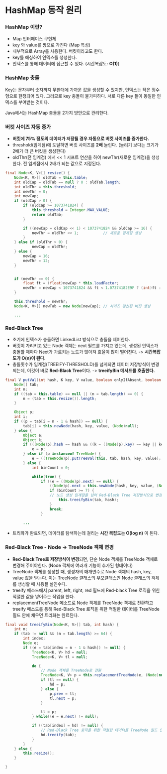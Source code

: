 # HashMap 동작 원리
### **HashMap 이란?**
- Map 인터페이스 구현체
- key 와 value를 쌍으로 가진다 (Map 특성)
- 내부적으로 Array를 사용한다. 버킷이라고도 한다.
- key를 해싱하여 인덱스를 생성한다.
- 인덱스를 통해 데이터에 접근할 수 있다. (시간복잡도: **O(1)**)

### **HashMap 충돌**
Key는 문자부터 숫자까지 무한대에 가까운 값을 생성할 수 있지만, 인덱스는 작은 정수형으로 한정되어 있다. 그러므로 key 충돌이 불가피하다. 서로 다른 key 들이 동일한 인덱스를 부여받는 것이다.

Java에서는 HashMap 충돌을 2가지 방안으로 관리한다.

### **버킷 사이즈 자동 증가**
- **버킷에 75% 정도의 데이터가 저장될 경우 자동으로 버킷 사이즈를 증가한다.**
- threshold(임계점)에 도달하면 버킷 사이즈를 **2배** 늘린다. (늘리기 보다는 크기가 2배가 더 큰 버킷을 생성한다)
- oldThr(전 임계점) 에서 << 1 시프트 연산을 하여 newThr(새로운 임계점)을 생성한다. 전 임계점에서 2배가 되는 값으로 지정된다.

```java
final Node<K, V>[] resize() {
    Node<K, V>[] oldTab = this.table;
    int oldCap = oldTab == null ? 0 : oldTab.length;
    int oldThr = this.threshold;
    int newThr = 0;
    int newCap;
    if (oldCap > 0) {
        if (oldCap >= 1073741824) {
            this.threshold = Integer.MAX_VALUE;
            return oldTab;
        }

        if ((newCap = oldCap << 1) < 1073741824 && oldCap >= 16) {
            newThr = oldThr << 1;           // 새로운 임계점 생성
        }
    } else if (oldThr > 0) {
    	    newCap = oldThr;
    } else {
        newCap = 16;
        newThr = 12;
    }


	if (newThr == 0) {
    	float ft = (float)newCap * this.loadFactor;
    	newThr = newCap < 1073741824 && ft < 1.07374182E9F ? (int)ft : Integer.MAX_VALUE;
	}

	this.threshold = newThr;
	Node<K, V>[] newTab = new Node[newCap]; // 사이즈 갱신된 버킷 생성

	...
```

### **Red-Black Tree**
- 초기에 인덱스가 충돌하면 LinkedList 방식으로 충돌을 제어한다.
- 버킷이 가리키고 있는 Node 객체는 next 필드를 가지고 있는데, 생성된 인덱스가 충돌할 때마다 Next가 가르키는 노드가 많아져 효율이 많이 떨어진다. -> **시간복잡도가 O(n)이 된다.**
- 충돌횟수가 임계점(TREEIFY-THRESHOLD)를 넘게되면 데이터 저장방식이 변경되는데, 이것이 바로 **Red-Black Tree**이다. -> **treeifyBin 메서드를 호출한다.**

```java
final V putVal(int hash, K key, V value, boolean onlyIfAbsent, boolean evict) {
    Node[] tab;
    int n;
    if ((tab = this.table) == null || (n = tab.length) == 0) {
        n = (tab = this.resize()).length;
    }

    Object p;
    int i;
    if ((p = tab[i = n - 1 & hash]) == null) {
        tab[i] = this.newNode(hash, key, value, (Node)null);
    } else {
        Object e;
        Object k;
        if (((Node)p).hash == hash && ((k = ((Node)p).key) == key || key != null && key.equals(k))) {
            e = p;
        } else if (p instanceof TreeNode) {
            e = ((TreeNode)p).putTreeVal(this, tab, hash, key, value);
        } else {
            int binCount = 0;

            while(true) {
                if ((e = ((Node)p).next) == null) {
                    ((Node)p).next = this.newNode(hash, key, value, (Node)null);
                    if (binCount >= 7) {
					// 노드 생성 임계점을 넘어 Red-Black Tree 저장방식으로 변경
                        this.treeifyBin(tab, hash);
                    }
                    break;
                }
		
		...
```

- 트리화가 완료되면, 데이터를 탐색하는데 걸리는 **시간 복잡도는 O(log n)** 이 된다.

### **Red-Black Tree - Node -> TreeNode 객체 변경**
- **Red-Black Tree로 저장방식이 변경**되면, 단순 Node 객체를 TreeNode 객체로 변경해 주어야한다. (Node 객체에 여러개 기능이 추가된 형태이다)
- TreeNode 객체를 생성할 때, 생성자의 매개변수로 Node 객체의 hash, key, value 값을 받는다. 이는 TreeNode  클래스의 부모클래스인 Node 클래스의 객체를 생성할 때 사용될 실인수다.
- treeify 메소드에서 parent, left, right, red 필드에 Red-black Tree 로직을 위한 적절한 값을 넣어주는 작업을 한다.
- replacementTreeNode 메소드로 Node 객체를 TreeNode 객체로 전환하고 treeify 메소드를 통해 Red-Black Tree 로직을 위한 적절한 데이터를 TreeNode 필드 안에 채우면 트리화는 완료된다.

```java
final void treeifyBin(Node<K, V>[] tab, int hash) {
    int n;
    if (tab != null && (n = tab.length) >= 64) {
        int index;
        Node e;
        if ((e = tab[index = n - 1 & hash]) != null) {
            TreeNode<K, V> hd = null;
            TreeNode<K, V> tl = null;

            do {
				// Node 객체를 TreeNode로 전환
                TreeNode<K, V> p = this.replacementTreeNode(e, (Node)null);
                if (tl == null) {
                    hd = p;
                } else {
                    p.prev = tl;
                    tl.next = p;
                }

                tl = p;
            } while((e = e.next) != null);

            if ((tab[index] = hd) != null) {
				// Red-Black Tree 로직을 위한 적절한 데이터를 TreeNode 필드 안에 채움
                hd.treeify(tab);
            }
        }
    } else {
        this.resize();
    }

}
```



